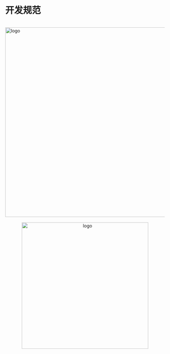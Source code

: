 # 开发规范

<br />
<img  src='./img/xygj.PNG' width="600" alt="logo">
<br />
<br />
<div align="center">
<img  src='./img/gj.jpeg' width="400" alt="logo" />
</div><br />
<br />
